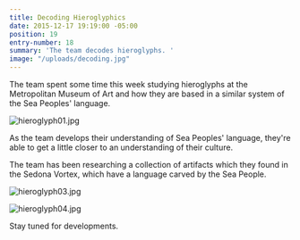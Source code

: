 ```yaml
---
title: Decoding Hieroglyphics
date: 2015-12-17 19:19:00 -05:00
position: 19
entry-number: 18
summary: 'The team decodes hieroglyphs. '
image: "/uploads/decoding.jpg"
---
```


The team spent some time this week studying hieroglyphs at the Metropolitan Museum of Art and how they are based in a similar system of the Sea Peoples' language.

![hieroglyph01.jpg](/uploads/hieroglyph01.jpg)

As the team develops their understanding of Sea Peoples' language, they're able to get a little closer to an understanding of their culture.

The team has been researching a collection of artifacts which they found in the Sedona Vortex, which have a language carved by the Sea People.

![hieroglyph03.jpg](/uploads/hieroglyph03.jpg)

![hieroglyph04.jpg](/uploads/hieroglyph04.jpg)

Stay tuned for developments.
